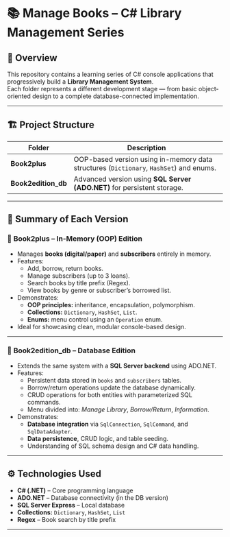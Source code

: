 # 📚 Manage Books – C# Library Management Series

## 🧩 Overview
This repository contains a learning series of C# console applications that progressively build a **Library Management System**.  
Each folder represents a different development stage — from basic object-oriented design to a complete database-connected implementation.

---

## 🏗️ Project Structure

| Folder | Description |
|--------|--------------|
| **Book2plus** | OOP-based version using in-memory data structures (`Dictionary`, `HashSet`) and enums. |
| **Book2edition_db** | Advanced version using **SQL Server (ADO.NET)** for persistent storage. |

---

## 🧠 Summary of Each Version

### 🔹 **Book2plus – In-Memory (OOP) Edition**
- Manages **books (digital/paper)** and **subscribers** entirely in memory.  
- Features:
  - Add, borrow, return books.
  - Manage subscribers (up to 3 loans).
  - Search books by title prefix (Regex).
  - View books by genre or subscriber’s borrowed list.
- Demonstrates:
  - **OOP principles:** inheritance, encapsulation, polymorphism.
  - **Collections:** `Dictionary`, `HashSet`, `List`.
  - **Enums:** menu control using an `Operation` enum.
- Ideal for showcasing clean, modular console-based design.

---

### 🔹 **Book2edition_db – Database Edition**
- Extends the same system with a **SQL Server backend** using ADO.NET.  
- Features:
  - Persistent data stored in `books` and `subscribers` tables.
  - Borrow/return operations update the database dynamically.
  - CRUD operations for both entities with parameterized SQL commands.
  - Menu divided into: *Manage Library*, *Borrow/Return*, *Information*.
- Demonstrates:
  - **Database integration** via `SqlConnection`, `SqlCommand`, and `SqlDataAdapter`.
  - **Data persistence**, CRUD logic, and table seeding.
  - Understanding of SQL schema design and C# data handling.

---

## ⚙️ Technologies Used
- **C# (.NET)** – Core programming language  
- **ADO.NET** – Database connectivity (in the DB version)  
- **SQL Server Express** – Local database  
- **Collections:** `Dictionary`, `HashSet`, `List`  
- **Regex** – Book search by title prefix

---
